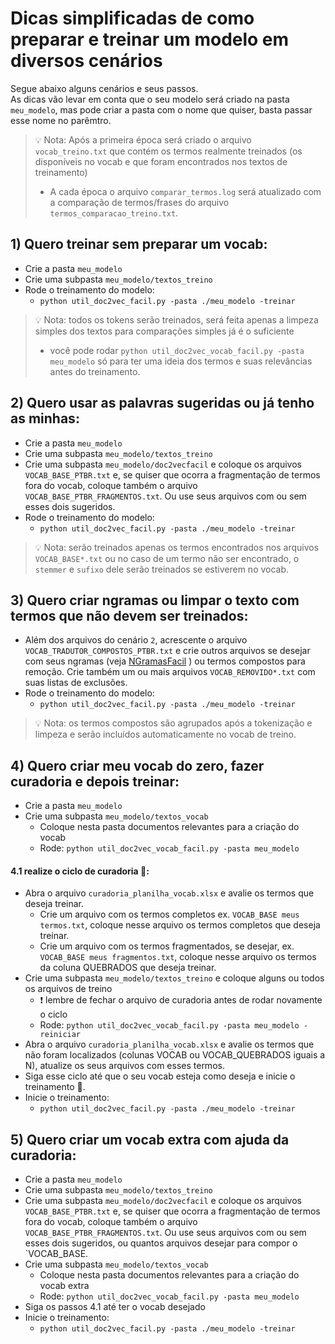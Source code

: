 # Dicas simplificadas de como preparar e treinar um modelo em diversos cenários
Segue abaixo alguns cenários e seus passos.<br>
As dicas vão levar em conta que o seu modelo será criado na pasta `meu_modelo`, mas pode criar a pasta com o nome que quiser, basta passar esse nome no parêmtro.
> 💡 Nota: Após a primeira época será criado o arquivo `vocab_treino.txt` que contém os termos realmente treinados (os disponíveis no vocab e que foram encontrados nos textos de treinamento)
> - A cada época o arquivo `comparar_termos.log` será atualizado com a comparação de termos/frases do arquivo `termos_comparacao_treino.txt`. 
  
## 1) Quero treinar sem preparar um vocab:
 - Crie a pasta `meu_modelo`
 - Crie uma subpasta `meu_modelo/textos_treino`
 - Rode o treinamento do modelo:
   - `python util_doc2vec_facil.py -pasta ./meu_modelo -treinar`
  > 💡 Nota: todos os tokens serão treinados, será feita apenas a limpeza simples dos textos para comparações simples já é o suficiente
  > - você pode rodar `python util_doc2vec_vocab_facil.py -pasta meu_modelo` só para ter uma ideia dos termos e suas relevâncias antes do treinamento.

## 2) Quero usar as palavras sugeridas ou já tenho as minhas:
 - Crie a pasta `meu_modelo`
 - Crie uma subpasta `meu_modelo/textos_treino`
 - Crie uma subpasta `meu_modelo/doc2vecfacil` e coloque os arquivos `VOCAB_BASE_PTBR.txt` e, se quiser que ocorra a fragmentação de termos fora do vocab, coloque também o arquivo `VOCAB_BASE_PTBR_FRAGMENTOS.txt`. Ou use seus arquivos com ou sem esses dois sugeridos. 
 - Rode o treinamento do modelo:
   - `python util_doc2vec_facil.py -pasta ./meu_modelo -treinar`
 > 💡 Nota: serão treinados apenas os termos encontrados nos arquivos `VOCAB_BASE*.txt` ou no caso de um termo não ser encontrado, o `stemmer` e `sufixo` dele serão treinados se estiverem no vocab.

## 3) Quero criar ngramas ou limpar o texto com termos que não devem ser treinados:
 - Além dos arquivos do cenário `2`, acrescente o arquivo `VOCAB_TRADUTOR_COMPOSTOS_PTBR.txt` e crie outros arquivos se desejar com seus ngramas (veja [NGramasFacil](readme_ngramas.md) ) ou termos compostos para remoção. Crie também um ou mais arquivos `VOCAB_REMOVIDO*.txt` com suas listas de exclusões.
 - Rode o treinamento do modelo:
   - `python util_doc2vec_facil.py -pasta ./meu_modelo -treinar`
 > 💡 Nota: os termos compostos são agrupados após a tokenização e limpeza e serão incluídos automaticamente no vocab de treino.  

## 4) Quero criar meu vocab do zero, fazer curadoria e depois treinar:
 - Crie a pasta `meu_modelo`
 - Crie uma subpasta `meu_modelo/textos_vocab`
   - Coloque nesta pasta documentos relevantes para a criação do vocab
   - Rode: `python util_doc2vec_vocab_facil.py -pasta meu_modelo`

#### 4.1 realize o ciclo de curadoria :repeat::
 - Abra o arquivo `curadoria_planilha_vocab.xlsx` e avalie os termos que deseja treinar.
   - Crie um arquivo com os termos completos ex. `VOCAB_BASE meus termos.txt`, coloque nesse arquivo os termos completos que deseja treinar.
   - Crie um arquivo com os termos fragmentados, se desejar, ex. `VOCAB_BASE meus fragmentos.txt`, coloque nesse arquivo os termos da coluna QUEBRADOS que deseja treinar.
 - Crie uma subpasta `meu_modelo/textos_treino` e coloque alguns ou todos os arquivos de treino
   - ❗ lembre de fechar o arquivo de curadoria antes de rodar novamente o ciclo
   - Rode: `python util_doc2vec_vocab_facil.py -pasta meu_modelo -reiniciar`
 - Abra o arquivo `curadoria_planilha_vocab.xlsx` e avalie os termos que não foram localizados (colunas VOCAB ou VOCAB_QUEBRADOS iguais a N), atualize os seus arquivos com esses termos.
 - Siga esse ciclo até que o seu vocab esteja como deseja e inicie o treinamento :repeat:.
 - Inicie o treinamento:
    - `python util_doc2vec_facil.py -pasta ./meu_modelo -treinar`

## 5) Quero criar um vocab extra com ajuda da curadoria:
 - Crie a pasta `meu_modelo`
 - Crie uma subpasta `meu_modelo/textos_treino`
 - Crie uma subpasta `meu_modelo/doc2vecfacil` e coloque os arquivos `VOCAB_BASE_PTBR.txt` e, se quiser que ocorra a fragmentação de termos fora do vocab, coloque também o arquivo `VOCAB_BASE_PTBR_FRAGMENTOS.txt`. Ou use seus arquivos com ou sem esses dois sugeridos, ou quantos arquivos desejar para compor o `VOCAB_BASE. 
 - Crie uma subpasta `meu_modelo/textos_vocab`
   - Coloque nesta pasta documentos relevantes para a criação do vocab extra
   - Rode: `python util_doc2vec_vocab_facil.py -pasta meu_modelo`
 - Siga os passos 4.1 até ter o vocab desejado
 - Inicie o treinamento:
    - `python util_doc2vec_facil.py -pasta ./meu_modelo -treinar`
